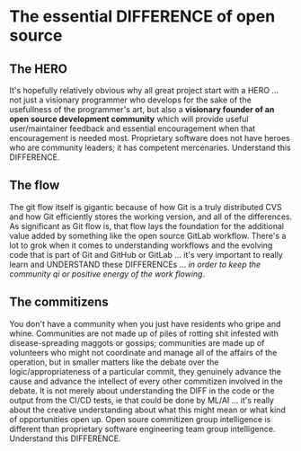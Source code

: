# The essential DIFFERENCE of open source

## The HERO 
It's hopefully relatively obvious why all great project start with a HERO ... not just a visionary programmer who develops for the sake of the usefullness of the programmer's art, but also a **visionary founder of an open source development community** which will provide useful user/maintainer feedback and essential encouragement when that encouragement is needed most. Proprietary software does not have heroes who are community leaders; it has competent mercenaries. Understand this DIFFERENCE.

## The flow

The git flow itself is gigantic because of how Git is a truly distributed CVS and how Git efficiently stores the working version, and all of the differences. As significant as Git flow is, that flow lays the foundation for the additional value added by something like the open source GitLab workflow. There's a lot to grok when it comes to understanding workflows and the evolving code that is part of Git and GitHub or  GitLab ... it's very important to really learn and UNDERSTAND these DIFFERENCEs ... *in order to keep the community qi or positive energy of the work flowing*.

## The commitizens

You don't have a community when you just have residents who gripe and whine. Communities are not made up of piles of rotting shit infested with disease-spreading maggots or gossips; communities are made up of volunteers who might not coordinate and manage all of the affairs of the operation, but in smaller matters like the debate over the logic/appropriateness of a particular commit, they genuinely advance the cause and advance the intellect of every other commitizen involved in the debate. It is not merely about understanding the DIFF in the code or the output from the CI/CD tests, ie that could be done by ML/AI ... it's really about the creative understanding about what this might mean or what kind of opportunities open up. Open soure commitizen group intelligence is different than proprietary software engineering team group intelligence. Understand this DIFFERENCE.
